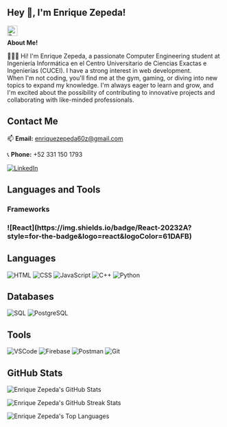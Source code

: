 <h2 title="hehehe">Hey 👋, I'm Enrique Zepeda!</h2>

<a href="https://www.linkedin.com/in/enrique-adair-zepeda-zambrano/">
  <img
    align="left"
    alt="Zepeda's LinkedIn"
    width="24px"
    src="https://img.shields.io/badge/LinkedIn-0077B5?style=for-the-badge&logo=linkedin&logoColor=white"
  />
</a>

<br />

**About Me!**

👨🏽‍💻 Hi! I'm Enrique Zepeda, a passionate Computer Engineering student at Ingeniería Informática en el Centro Universitario de Ciencias Exactas e Ingenierías (CUCEI). I have a strong interest in web development.
<br/>
When I'm not coding, you'll find me at the gym, gaming, or diving into new topics to expand my knowledge. I'm always eager to learn and grow, and I'm excited about the possibility of contributing to innovative projects and collaborating with like-minded professionals.

## Contact Me
📫 **Email:** [enriquezepeda60z@gmail.com](mailto:enriquezepeda60z@gmail.com)

📞 **Phone:** +52 331 150 1793

[![LinkedIn](https://img.shields.io/badge/LinkedIn-0077B5?style=for-the-badge&logo=linkedin&logoColor=white)](https://www.linkedin.com/in/enrique-adair-zepeda-zambrano/)

<h2>Languages and Tools</h2>

<h3>Frameworks<h3/>
![React](https://img.shields.io/badge/React-20232A?style=for-the-badge&logo=react&logoColor=61DAFB)

## Languages
![HTML](https://img.shields.io/badge/HTML-E34F26?style=for-the-badge&logo=html5&logoColor=white)
![CSS](https://img.shields.io/badge/CSS-1572B6?style=for-the-badge&logo=css3&logoColor=white)
![JavaScript](https://img.shields.io/badge/JavaScript-F7DF1E?style=for-the-badge&logo=javascript&logoColor=black)
![C++](https://img.shields.io/badge/C%2B%2B-00599C?style=for-the-badge&logo=c%2B%2B&logoColor=white)
![Python](https://img.shields.io/badge/Python-3776AB?style=for-the-badge&logo=python&logoColor=white)

## Databases
![SQL](https://img.shields.io/badge/SQL-316192?style=for-the-badge&logo=sql&logoColor=white)
![PostgreSQL](https://img.shields.io/badge/PostgreSQL-316192?style=for-the-badge&logo=postgresql&logoColor=white)

## Tools
![VSCode](https://img.shields.io/badge/VS_Code-0078d7?style=for-the-badge&logo=visual%20studio%20code&logoColor=white)
![Firebase](https://img.shields.io/badge/firebase-ffca28?style=for-the-badge&logo=firebase&logoColor=black)
![Postman](https://img.shields.io/badge/Postman-FF6C37?style=for-the-badge&logo=postman&logoColor=white)
![Git](https://img.shields.io/badge/Git-F05032?style=for-the-badge&logo=git&logoColor=white)

<h2>GitHub Stats</h2>

![Enrique Zepeda's GitHub Stats](https://github-readme-stats.vercel.app/api?username=Enrique-Zepeda&show_icons=true&hide_border=true&count_private=true&theme=shades-of-purple&icon_color=fad000)

![Enrique Zepeda's GitHub Streak Stats](https://github-readme-streak-stats.herokuapp.com/?user=Enrique-Zepeda&count_private=true&theme=radical)

![Enrique Zepeda's Top Languages](https://github-readme-stats.vercel.app/api/top-langs/?username=Enrique-Zepeda&count_private=true&theme=radical)

